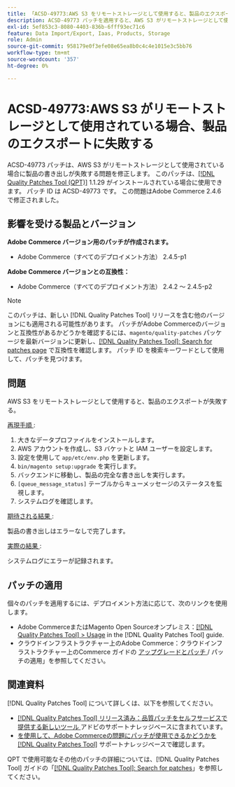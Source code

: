 ```yaml
---
title: 「ACSD-49773:AWS S3 をリモートストレージとして使用すると、製品のエクスポートが失敗する」
description: ACSD-49773 パッチを適用すると、AWS S3 がリモートストレージとして使用されている場合に製品の書き出しが失敗するAdobe Commerceの問題を修正できます。
exl-id: 5ef853c3-8080-4403-836b-6fff93ec71c6
feature: Data Import/Export, Iaas, Products, Storage
role: Admin
source-git-commit: 958179e0f3efe08e65ea8b0c4c4e1015e3c5bb76
workflow-type: tm+mt
source-wordcount: '357'
ht-degree: 0%

---
```


# ACSD-49773:AWS S3 がリモートストレージとして使用されている場合、製品のエクスポートに失敗する

ACSD-49773 パッチは、AWS S3 がリモートストレージとして使用されている場合に製品の書き出しが失敗する問題を修正します。 このパッチは、[[!DNL Quality Patches Tool (QPT)]](/help/announcements/adobe-commerce-announcements/magento-quality-patches-released-new-tool-to-self-serve-quality-patches.md) 1.1.29 がインストールされている場合に使用できます。 パッチ ID は ACSD-49773 です。 この問題はAdobe Commerce 2.4.6 で修正されました。

## 影響を受ける製品とバージョン

**Adobe Commerce バージョン用のパッチが作成されます。**

* Adobe Commerce（すべてのデプロイメント方法） 2.4.5-p1

**Adobe Commerce バージョンとの互換性：**

* Adobe Commerce（すべてのデプロイメント方法） 2.4.2 ～ 2.4.5-p2

>[!NOTE]
>
>このパッチは、新しい [!DNL Quality Patches Tool] リリースを含む他のバージョンにも適用される可能性があります。 パッチがAdobe Commerceのバージョンと互換性があるかどうかを確認するには、`magento/quality-patches` パッケージを最新バージョンに更新し、[[!DNL Quality Patches Tool]: Search for patches page](https://experienceleague.adobe.com/tools/commerce-quality-patches/index.html?lang=ja) で互換性を確認します。 パッチ ID を検索キーワードとして使用して、パッチを見つけます。

## 問題

AWS S3 をリモートストレージとして使用すると、製品のエクスポートが失敗する。

<u> 再現手順 </u>:

1. 大きなデータプロファイルをインストールします。
1. AWS アカウントを作成し、S3 バケットと IAM ユーザーを設定します。
1. 設定を使用して `app/etc/env.php` を更新します。
1. `bin/magento setup:upgrade` を実行します。
1. バックエンドに移動し、製品の完全な書き出しを実行します。
1. `[queue_message_status]` テーブルからキューメッセージのステータスを監視します。
1. システムログを確認します。

<u> 期待される結果 </u>:

製品の書き出しはエラーなしで完了します。

<u> 実際の結果 </u>:

システムログにエラーが記録されます。

## パッチの適用

個々のパッチを適用するには、デプロイメント方法に応じて、次のリンクを使用します。

* Adobe CommerceまたはMagento Open Sourceオンプレミス：[[!DNL Quality Patches Tool] > Usage](https://experienceleague.adobe.com/docs/commerce-operations/tools/quality-patches-tool/usage.html?lang=ja) in the [!DNL Quality Patches Tool] guide.
* クラウドインフラストラクチャー上のAdobe Commerce：クラウドインフラストラクチャー上のCommerce ガイドの [ アップグレードとパッチ ](https://experienceleague.adobe.com/docs/commerce-cloud-service/user-guide/develop/upgrade/apply-patches.html?lang=ja)/ パッチの適用」を参照してください。

## 関連資料

[!DNL Quality Patches Tool] について詳しくは、以下を参照してください。

* [[!DNL Quality Patches Tool]  リリース済み：品質パッチをセルフサービスで提供する新しいツール ](/help/announcements/adobe-commerce-announcements/magento-quality-patches-released-new-tool-to-self-serve-quality-patches.md) アドビのサポートナレッジベースに含まれています。
* [ を使用して、Adobe Commerceの問題にパッチが使用できるかどうかを  [!DNL Quality Patches Tool]](/help/support-tools/patches-available-in-qpt-tool/check-patch-for-magento-issue-with-magento-quality-patches.md) サポートナレッジベースで確認します。

QPT で使用可能なその他のパッチの詳細については、[!DNL Quality Patches Tool] ガイドの「[[!DNL Quality Patches Tool]: Search for patches](https://experienceleague.adobe.com/tools/commerce-quality-patches/index.html?lang=ja)」を参照してください。
